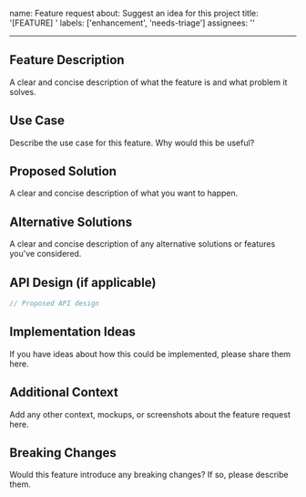 name: Feature request
about: Suggest an idea for this project
title: '[FEATURE] '
labels: ['enhancement', 'needs-triage']
assignees: ''

---

## Feature Description

A clear and concise description of what the feature is and what problem it solves.

## Use Case

Describe the use case for this feature. Why would this be useful?

## Proposed Solution

A clear and concise description of what you want to happen.

## Alternative Solutions

A clear and concise description of any alternative solutions or features you've considered.

## API Design (if applicable)

```typescript
// Proposed API design
```

## Implementation Ideas

If you have ideas about how this could be implemented, please share them here.

## Additional Context

Add any other context, mockups, or screenshots about the feature request here.

## Breaking Changes

Would this feature introduce any breaking changes? If so, please describe them.

